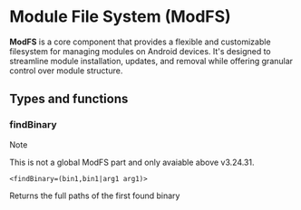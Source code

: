 # Module File System (ModFS)

**ModFS** is a core component that provides a flexible and customizable filesystem for managing modules on Android devices. It's designed to streamline module installation, updates, and removal while offering granular control over module structure.

<!--

TODO: REWORK

## Workarounds

Here are some samples to avoid some configs

## Avoid MMRL Install Tools

This workaroud is for people who don't wanna install a extra module for installing other modules

Based on your selected root method

| Root method | CLI        | Busybox    |
| ----------- | ---------- | ---------- |
| Magisk      | `<MSUCLI>` | `<MSUBSU>` |
| KernelSU    | `<KSUCLI>` | `<KSUBSU>` |
| APatch      | `<ASUCLI>` | `<ASUBSU>` |

### Local install script

```shell
<MSUCLI> --install-module "<ZIPFILE>"
```

> We use magisk as example. KernelSU or APatch is `<KSUCLI> module install "<ZIPFILE>"`

### Explore install script

```shell
FILE="/data/local/tmp/<MODID>.zip"; <MSUBSU> wget "<URL>" -O $FILE; <MSUCLI> --install-module $FILE;
```

-->

## Types and functions

### findBinary

> [!NOTE]
> This is not a global ModFS part and only avaiable above v3.24.31.

```
<findBinary=(bin1,bin1|arg1 arg1)>
```

Returns the full paths of the first found binary
